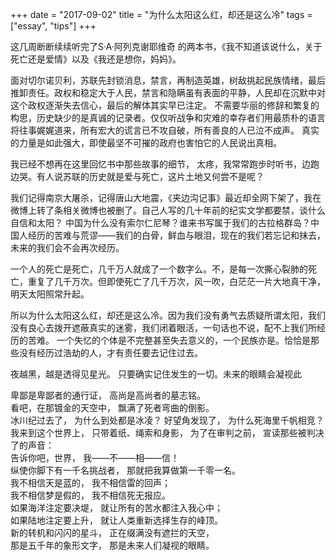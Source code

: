 +++ 
date = "2017-09-02"
title = "为什么太阳这么红，却还是这么冷"
tags = ["essay", "tips"]
+++

这几周断断续续听完了S·A·阿列克谢耶维奇 的两本书，《我不知道该说什么，关于死亡还是爱情》以及《我还是想你，妈妈》。

面对切尔诺贝利，苏联先封锁消息，禁言，再制造英雄，树敌挑起民族情绪，最后推卸责任。政权和稳定大于人民，禁言和隐瞒虽有表面的平静，人民却在沉默中对这个政权逐渐失去信心，最后的解体其实早已注定。
不需要华丽的修辞和繁复的构思，历史缺少的是真诚的记录者。仅仅听战争和灾难的幸存者们用最质朴的语言将往事娓娓道来，所有宏大的谎言已不攻自破，所有善良的人已泣不成声。 真实的力量是如此强大，即使最坚不可摧的政府也害怕它的人民说出真相。

我已经不想再在这里回忆书中那些故事的细节， 太疼，我常常跑步时听书，边跑边哭。有人说苏联的历史就是爱与死亡，这片土地又何尝不是呢？

我们记得南京大屠杀，记得唐山大地震，《夹边沟记事》最近却全网下架了，我在微博上转了条相关微博也被删了。自己人写的几十年前的纪实文学都要禁，谈什么自信和太阳？
中国为什么没有索尔仁尼琴？谁来书写属于我们的古拉格群岛？中国人经历的苦难与荒谬——我们的白骨，鲜血与眼泪，现在的我们若忘记和抹去，未来的我们会不会再次经历。

一个人的死亡是死亡，几千万人就成了一个数字么。不，是每一次撕心裂肺的死亡，重复了几千万次。但即使死亡了几千万次，风一吹，白茫茫一片大地真干净，明天太阳照常升起。

所以为什么太阳这么红，却还是这么冷。因为我们没有勇气去质疑所谓太阳，我们没有良心去拨开遮蔽真实的迷雾，我们闭着眼活，一句话也不说，配不上我们所经历的苦难。 一个失忆的个体是不完整甚至失去意义的，一个民族亦是。恰恰是那些没有经历过浩劫的人，才有责任要去记住过去。

夜越黑，越是透得见星光。 只要确实记住发生的一切。未来的眼睛会凝视此

卑鄙是卑鄙者的通行证， 高尚是高尚者的墓志铭。  
看吧，在那镀金的天空中， 飘满了死者弯曲的倒影。  
冰川纪过去了， 为什么到处都是冰凌？ 好望角发现了， 为什么死海里千帆相竞？   
我来到这个世界上， 只带着纸、绳索和身影， 为了在审判之前， 宣读那些被判决了的声音：   
告诉你吧，世界， 我——不——相——信！   
纵使你脚下有一千名挑战者， 那就把我算做第一千零一名。  
我不相信天是蓝的， 我不相信雷的回声；   
我不相信梦是假的， 我不相信死无报应。   
如果海洋注定要决堤， 就让所有的苦水都注入我心中；   
如果陆地注定要上升， 就让人类重新选择生存的峰顶。   
新的转机和闪闪的星斗， 正在缀满没有遮拦的天空，   
那是五千年的象形文字， 那是未来人们凝视的眼睛。
